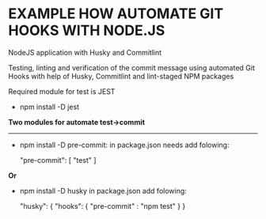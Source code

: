 # EXAMPLE HOW AUTOMATE GIT HOOKS WITH NODE.JS
NodeJS application with Husky and Commitlint

Testing, linting and verification of the commit message using automated  Git Hooks with help of Husky, Commitlint and lint-staged NPM packages

Required module for test is JEST
- npm install -D jest

__Two modules for automate test->commit__
***
- npm install -D pre-commit:
in package.json needs add folowing:

    "pre-commit": [
       "test"
    ]

__Or__
- npm install -D husky
in package.json add folowing:

    "husky": {
        "hooks": {
            "pre-commit" : "npm test"
        }
    }
